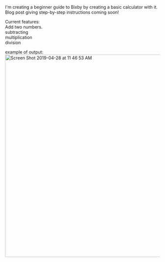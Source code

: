 I'm creating a beginner guide to Bixby by creating a basic calculator with it. Blog post giving step-by-step instructions coming soon!

Current features:</br>
Add two numbers.</br>
subtracting <br>
multiplication </br>
division </br>

example of output:</br>
<img width="661" alt="Screen Shot 2019-04-28 at 11 46 53 AM" src="https://user-images.githubusercontent.com/16840579/56868744-6537f180-69ab-11e9-9adc-e7c67ef6ba3b.png">

